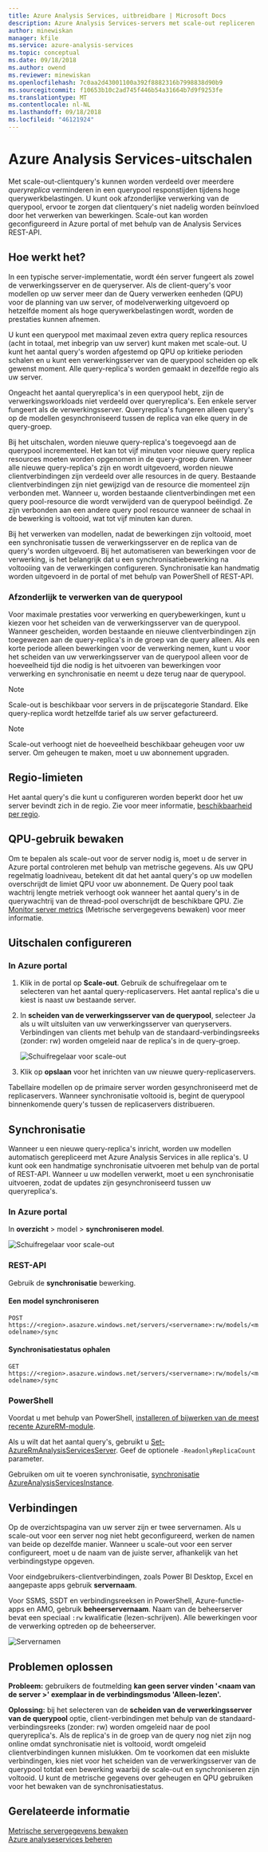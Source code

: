 ```yaml
---
title: Azure Analysis Services, uitbreidbare | Microsoft Docs
description: Azure Analysis Services-servers met scale-out repliceren
author: minewiskan
manager: kfile
ms.service: azure-analysis-services
ms.topic: conceptual
ms.date: 09/18/2018
ms.author: owend
ms.reviewer: minewiskan
ms.openlocfilehash: 7c0aa2d43001100a392f8882316b7998838d90b9
ms.sourcegitcommit: f10653b10c2ad745f446b54a31664b7d9f9253fe
ms.translationtype: MT
ms.contentlocale: nl-NL
ms.lasthandoff: 09/18/2018
ms.locfileid: "46121924"
---
```

# <a name="azure-analysis-services-scale-out"></a>Azure Analysis Services-uitschalen

Met scale-out-clientquery's kunnen worden verdeeld over meerdere *queryreplica* verminderen in een querypool responstijden tijdens hoge querywerkbelastingen. U kunt ook afzonderlijke verwerking van de querypool, ervoor te zorgen dat clientquery's niet nadelig worden beïnvloed door het verwerken van bewerkingen. Scale-out kan worden geconfigureerd in Azure portal of met behulp van de Analysis Services REST-API.

## <a name="how-it-works"></a>Hoe werkt het?

In een typische server-implementatie, wordt één server fungeert als zowel de verwerkingsserver en de queryserver. Als de client-query's voor modellen op uw server meer dan de Query verwerken eenheden (QPU) voor de planning van uw server, of modelverwerking uitgevoerd op hetzelfde moment als hoge querywerkbelastingen wordt, worden de prestaties kunnen afnemen. 

U kunt een querypool met maximaal zeven extra query replica resources (acht in totaal, met inbegrip van uw server) kunt maken met scale-out. U kunt het aantal query's worden afgestemd op QPU op kritieke perioden schalen en u kunt een verwerkingsserver van de querypool scheiden op elk gewenst moment. Alle query-replica's worden gemaakt in dezelfde regio als uw server.

Ongeacht het aantal queryreplica's in een querypool hebt, zijn de verwerkingsworkloads niet verdeeld over queryreplica's. Een enkele server fungeert als de verwerkingsserver. Queryreplica's fungeren alleen query's op de modellen gesynchroniseerd tussen de replica van elke query in de query-groep. 

Bij het uitschalen, worden nieuwe query-replica's toegevoegd aan de querypool incrementeel. Het kan tot vijf minuten voor nieuwe query replica resources moeten worden opgenomen in de query-groep duren. Wanneer alle nieuwe query-replica's zijn en wordt uitgevoerd, worden nieuwe clientverbindingen zijn verdeeld over alle resources in de query. Bestaande clientverbindingen zijn niet gewijzigd van de resource die momenteel zijn verbonden met.  Wanneer u, worden bestaande clientverbindingen met een query pool-resource die wordt verwijderd van de querypool beëindigd. Ze zijn verbonden aan een andere query pool resource wanneer de schaal in de bewerking is voltooid, wat tot vijf minuten kan duren.

Bij het verwerken van modellen, nadat de bewerkingen zijn voltooid, moet een synchronisatie tussen de verwerkingsserver en de replica van de query's worden uitgevoerd. Bij het automatiseren van bewerkingen voor de verwerking, is het belangrijk dat u een synchronisatiebewerking na voltooiing van de verwerkingen configureren. Synchronisatie kan handmatig worden uitgevoerd in de portal of met behulp van PowerShell of REST-API. 

### <a name="separate-processing-from-query-pool"></a>Afzonderlijk te verwerken van de querypool

Voor maximale prestaties voor verwerking en querybewerkingen, kunt u kiezen voor het scheiden van de verwerkingsserver van de querypool. Wanneer gescheiden, worden bestaande en nieuwe clientverbindingen zijn toegewezen aan de query-replica's in de groep van de query alleen. Als een korte periode alleen bewerkingen voor de verwerking nemen, kunt u voor het scheiden van uw verwerkingsserver van de querypool alleen voor de hoeveelheid tijd die nodig is het uitvoeren van bewerkingen voor verwerking en synchronisatie en neemt u deze terug naar de querypool. 

> [!NOTE]
> Scale-out is beschikbaar voor servers in de prijscategorie Standard. Elke query-replica wordt hetzelfde tarief als uw server gefactureerd.

> [!NOTE]
> Scale-out verhoogt niet de hoeveelheid beschikbaar geheugen voor uw server. Om geheugen te maken, moet u uw abonnement upgraden.

## <a name="region-limits"></a>Regio-limieten

Het aantal query's die kunt u configureren worden beperkt door het uw server bevindt zich in de regio. Zie voor meer informatie, [beschikbaarheid per regio](analysis-services-overview.md#availability-by-region).

## <a name="monitor-qpu-usage"></a>QPU-gebruik bewaken

 Om te bepalen als scale-out voor de server nodig is, moet u de server in Azure portal controleren met behulp van metrische gegevens. Als uw QPU regelmatig loadniveau, betekent dit dat het aantal query's op uw modellen overschrijdt de limiet QPU voor uw abonnement. De Query pool taak wachtrij lengte metriek verhoogt ook wanneer het aantal query's in de querywachtrij van de thread-pool overschrijdt de beschikbare QPU. Zie [Monitor server metrics](analysis-services-monitor.md) (Metrische servergegevens bewaken) voor meer informatie.

## <a name="configure-scale-out"></a>Uitschalen configureren

### <a name="in-azure-portal"></a>In Azure portal

1. Klik in de portal op **Scale-out**. Gebruik de schuifregelaar om te selecteren van het aantal query-replicaservers. Het aantal replica's die u kiest is naast uw bestaande server.

2. In **scheiden van de verwerkingsserver van de querypool**, selecteer Ja als u wilt uitsluiten van uw verwerkingsserver van queryservers. Verbindingen van clients met behulp van de standaard-verbindingsreeks (zonder: rw) worden omgeleid naar de replica's in de query-groep. 

   ![Schuifregelaar voor scale-out](media/analysis-services-scale-out/aas-scale-out-slider.png)

3. Klik op **opslaan** voor het inrichten van uw nieuwe query-replicaservers. 

Tabellaire modellen op de primaire server worden gesynchroniseerd met de replicaservers. Wanneer synchronisatie voltooid is, begint de querypool binnenkomende query's tussen de replicaservers distribueren. 

## <a name="synchronization"></a>Synchronisatie 

Wanneer u een nieuwe query-replica's inricht, worden uw modellen automatisch gerepliceerd met Azure Analysis Services in alle replica's. U kunt ook een handmatige synchronisatie uitvoeren met behulp van de portal of REST-API. Wanneer u uw modellen verwerkt, moet u een synchronisatie uitvoeren, zodat de updates zijn gesynchroniseerd tussen uw queryreplica's.

### <a name="in-azure-portal"></a>In Azure portal

In **overzicht** > model > **synchroniseren model**.

![Schuifregelaar voor scale-out](media/analysis-services-scale-out/aas-scale-out-sync.png)

### <a name="rest-api"></a>REST-API
Gebruik de **synchronisatie** bewerking.

#### <a name="synchronize-a-model"></a>Een model synchroniseren   
`POST https://<region>.asazure.windows.net/servers/<servername>:rw/models/<modelname>/sync`

#### <a name="get-sync-status"></a>Synchronisatiestatus ophalen  
`GET https://<region>.asazure.windows.net/servers/<servername>:rw/models/<modelname>/sync`

### <a name="powershell"></a>PowerShell
Voordat u met behulp van PowerShell, [installeren of bijwerken van de meest recente AzureRM-module](https://github.com/Azure/azure-powershell/releases). 

Als u wilt dat het aantal query's, gebruikt u [Set-AzureRmAnalysisServicesServer](https://docs.microsoft.com/powershell/module/azurerm.analysisservices/set-azurermanalysisservicesserver). Geef de optionele `-ReadonlyReplicaCount` parameter.

Gebruiken om uit te voeren synchronisatie, [synchronisatie AzureAnalysisServicesInstance](https://docs.microsoft.com/powershell/module/azurerm.analysisservices/sync-azureanalysisservicesinstance).

## <a name="connections"></a>Verbindingen

Op de overzichtspagina van uw server zijn er twee servernamen. Als u scale-out voor een server nog niet hebt geconfigureerd, werken de namen van beide op dezelfde manier. Wanneer u scale-out voor een server configureert, moet u de naam van de juiste server, afhankelijk van het verbindingstype opgeven. 

Voor eindgebruikers-clientverbindingen, zoals Power BI Desktop, Excel en aangepaste apps gebruik **servernaam**. 

Voor SSMS, SSDT en verbindingsreeksen in PowerShell, Azure-functie-apps en AMO, gebruik **beheerservernaam**. Naam van de beheerserver bevat een speciaal `:rw` kwalificatie (lezen-schrijven). Alle bewerkingen voor de verwerking optreden op de beheerserver.

![Servernamen](media/analysis-services-scale-out/aas-scale-out-name.png)

## <a name="troubleshoot"></a>Problemen oplossen

**Probleem:** gebruikers de foutmelding **kan geen server vinden '\<naam van de server >' exemplaar in de verbindingsmodus 'Alleen-lezen'.**

**Oplossing:** bij het selecteren van de **scheiden van de verwerkingsserver van de querypool** optie, client-verbindingen met behulp van de standaard-verbindingsreeks (zonder: rw) worden omgeleid naar de pool queryreplica's. Als de replica's in de groep van de query nog niet zijn nog online omdat synchronisatie niet is voltooid, wordt omgeleid clientverbindingen kunnen mislukken. Om te voorkomen dat een mislukte verbindingen, kies niet voor het scheiden van de verwerkingsserver van de querypool totdat een bewerking waarbij de scale-out en synchroniseren zijn voltooid. U kunt de metrische gegevens over geheugen en QPU gebruiken voor het bewaken van de synchronisatiestatus.

## <a name="related-information"></a>Gerelateerde informatie

[Metrische servergegevens bewaken](analysis-services-monitor.md)   
[Azure analyseservices beheren](analysis-services-manage.md) 

